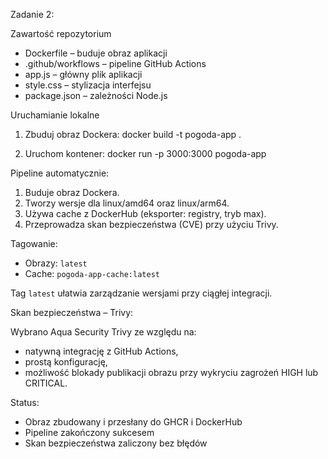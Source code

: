  Zadanie 2: 

 Zawartość repozytorium

- Dockerfile – buduje obraz aplikacji
- .github/workflows – pipeline GitHub Actions
- app.js – główny plik aplikacji
- style.css – stylizacja interfejsu
- package.json – zależności Node.js

 Uruchamianie lokalne

1. Zbuduj obraz Dockera:
   docker build -t pogoda-app .

2. Uruchom kontener:
   docker run -p 3000:3000 pogoda-app
 

Pipeline automatycznie:

1. Buduje obraz Dockera.
2. Tworzy wersje dla linux/amd64 oraz linux/arm64.
3. Używa cache z DockerHub (eksporter: registry, tryb max).
4. Przeprowadza skan bezpieczeństwa (CVE) przy użyciu Trivy.


Tagowanie:

- Obrazy: `latest`
- Cache: `pogoda-app-cache:latest`

Tag `latest` ułatwia zarządzanie wersjami przy ciągłej integracji.

Skan bezpieczeństwa – Trivy:

Wybrano Aqua Security Trivy ze względu na:

- natywną integrację z GitHub Actions,
- prostą konfigurację,
- możliwość blokady publikacji obrazu przy wykryciu zagrożeń HIGH lub CRITICAL.

 Status:

- Obraz zbudowany i przesłany do GHCR i DockerHub
- Pipeline zakończony sukcesem
- Skan bezpieczeństwa zaliczony bez błędów

